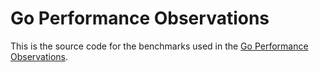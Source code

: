 # Go Performance Observations

This is the source code for the benchmarks used in the [Go Performance Observations](http://hashrocket.com/blog/posts/go-performance-observations).
